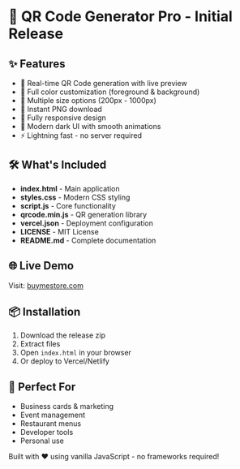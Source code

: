 # 🚀 QR Code Generator Pro - Initial Release

## ✨ Features
- 🎨 Real-time QR Code generation with live preview
- 🌈 Full color customization (foreground & background)
- 📏 Multiple size options (200px - 1000px)
- 💾 Instant PNG download
- 📱 Fully responsive design
- 🌙 Modern dark UI with smooth animations
- ⚡ Lightning fast - no server required

## 🛠️ What's Included
- **index.html** - Main application
- **styles.css** - Modern CSS styling
- **script.js** - Core functionality
- **qrcode.min.js** - QR generation library
- **vercel.json** - Deployment configuration
- **LICENSE** - MIT License
- **README.md** - Complete documentation

## 🌐 Live Demo
Visit: [buymestore.com](https://buymestore.com)

## 📦 Installation
1. Download the release zip
2. Extract files
3. Open `index.html` in your browser
4. Or deploy to Vercel/Netlify

## 🎯 Perfect For
- Business cards & marketing
- Event management
- Restaurant menus
- Developer tools
- Personal use

Built with ❤️ using vanilla JavaScript - no frameworks required!
